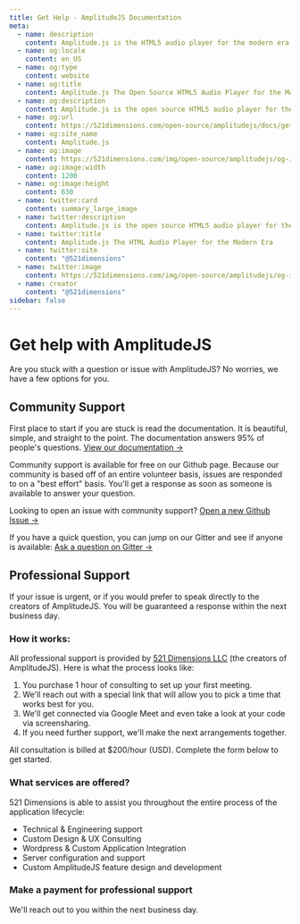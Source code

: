 ```yaml
---
title: Get Help - AmplitudeJS Documentation
meta:
  - name: description
    content: Amplitude.js is the HTML5 audio player for the modern era. Using no dependencies, take control of the browser and design a web audio player the way you want it to look.
  - name: og:locale
    content: en_US
  - name: og:type
    content: website
  - name: og:title
    content: Amplitude.js The Open Source HTML5 Audio Player for the Modern Era
  - name: og:description
    content: Amplitude.js is the open source HTML5 audio player for the modern era. Using no dependencies, take control of the browser and design an audio player the way you want it to look.
  - name: og:url
    content: https://521dimensions.com/open-source/amplitudejs/docs/get-help/
  - name: og:site_name
    content: Amplitude.js
  - name: og:image
    content: https://521dimensions.com/img/open-source/amplitudejs/og-image-amplitudejs.png
  - name: og:image:width
    content: 1200
  - name: og:image:height
    content: 630
  - name: twitter:card
    content: summary_large_image
  - name: twitter:description
    content: Amplitude.js is the open source HTML5 audio player for the modern era. Using no dependencies, take control of the browser and design an audio player the way you want it to look. Available for free on Github.
  - name: twitter:title
    content: Amplitude.js The HTML Audio Player for the Modern Era
  - name: twitter:site
    content: "@521dimensions"
  - name: twitter:image
    content: https://521dimensions.com/img/open-source/amplitudejs/og-image-amplitudejs.png
  - name: creator
    content: "@521dimensions"
sidebar: false
---
```


# Get help with AmplitudeJS
Are you stuck with a question or issue with AmplitudeJS? No worries, we have a few options for you.

## Community Support
First place to start if you are stuck is read the documentation. It is beautiful, simple, and straight to the point. The documentation answers 95% of people's questions. [View our documentation &rarr;](https://521dimensions.com/open-source/amplitudejs/docs)

Community support is available for free on our Github page. Because our community is based off of an entire volunteer basis, issues are responded to on a "best effort" basis. You'll get a response as soon as someone is available to answer your question.

Looking to open an issue with community support? [Open a new Github Issue &rarr;](https://github.com/521dimensions/amplitudejs/issues/new/choose)

If you have a quick question, you can jump on our Gitter and see if anyone is available: [Ask a question on Gitter &rarr;](https://gitter.im/521dimensions/amplitudejs)

## Professional Support
If your issue is urgent, or if you would prefer to speak directly to the creators of AmplitudeJS. You will be guaranteed a response within the next business day.

### How it works:
All professional support is provided by [521 Dimensions LLC](https://521dimensions.com) (the creators of AmplitudeJS). Here is what the process looks like:

1. You purchase 1 hour of consulting to set up your first meeting.
2. We'll reach out with a special link that will allow you to pick a time that works best for you.
3. We'll get connected via Google Meet and even take a look at your code via screensharing.
4. If you need further support, we'll make the next arrangements together.

All consultation is billed at $200/hour (USD). Complete the form below to get started.

### What services are offered?
521 Dimensions is able to assist you throughout the entire process of the application lifecycle:

* Technical & Engineering support
* Custom Design & UX Consulting
* Wordpress & Custom Application Integration
* Server configuration and support
* Custom AmplitudeJS feature design and development

### Make a payment for professional support
We'll reach out to you within the next business day.

<payment-form></payment-form>